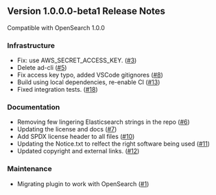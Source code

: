 ## Version 1.0.0.0-beta1 Release Notes

Compatible with OpenSearch 1.0.0

### Infrastructure

* Fix: use AWS_SECRET_ACCESS_KEY. ([#3](https://github.com/opensearch-project/anomaly-detection/pull/3))
* Delete ad-cli ([#5](https://github.com/opensearch-project/anomaly-detection/pull/5))
* Fix access key typo, added VSCode gitignores ([#8](https://github.com/opensearch-project/anomaly-detection/pull/8))
* Build using local dependencies, re-enable CI ([#13](https://github.com/opensearch-project/anomaly-detection/pull/13))
* Fixed integration tests. ([#18](https://github.com/opensearch-project/anomaly-detection/pull/18))

### Documentation

* Removing few lingering Elasticsearch strings in the repo ([#6](https://github.com/opensearch-project/anomaly-detection/pull/6))
* Updating the license and docs ([#7](https://github.com/opensearch-project/anomaly-detection/pull/7))
* Add SPDX license header to all files ([#10](https://github.com/opensearch-project/anomaly-detection/pull/10))
* Updating the Notice.txt to relfect the right software being used ([#11](https://github.com/opensearch-project/anomaly-detection/pull/11))
* Updated copyright and external links. ([#12](https://github.com/opensearch-project/anomaly-detection/pull/12))

### Maintenance

* Migrating plugin to work with OpenSearch ([#1](https://github.com/opensearch-project/anomaly-detection/pull/1))
